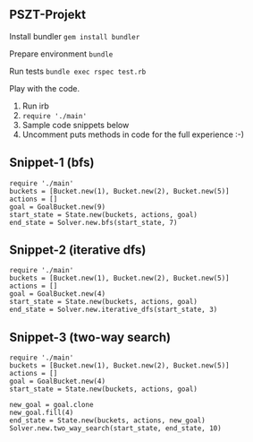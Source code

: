 PSZT-Projekt
-------------

Install bundler
    ```gem install bundler```

Prepare environment
    ```bundle```

Run tests 
    ```bundle exec rspec test.rb```

Play with the code.

1. Run irb
2. ```require './main'```
3. Sample code snippets below
4. Uncomment puts methods in code for the full experience :-)

## Snippet-1 (bfs)
```
require './main'
buckets = [Bucket.new(1), Bucket.new(2), Bucket.new(5)]
actions = []
goal = GoalBucket.new(9)
start_state = State.new(buckets, actions, goal)
end_state = Solver.new.bfs(start_state, 7)
```


## Snippet-2 (iterative dfs)
```
require './main'
buckets = [Bucket.new(1), Bucket.new(2), Bucket.new(5)]
actions = []
goal = GoalBucket.new(4)
start_state = State.new(buckets, actions, goal)
end_state = Solver.new.iterative_dfs(start_state, 3)
```

## Snippet-3 (two-way search)
```
require './main'
buckets = [Bucket.new(1), Bucket.new(2), Bucket.new(5)]
actions = []
goal = GoalBucket.new(4)
start_state = State.new(buckets, actions, goal)

new_goal = goal.clone
new_goal.fill(4)
end_state = State.new(buckets, actions, new_goal)
Solver.new.two_way_search(start_state, end_state, 10)
```


